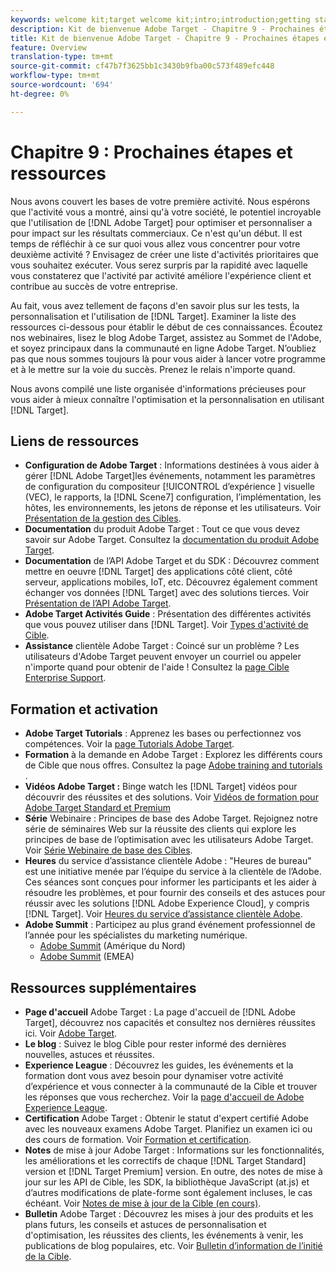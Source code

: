 ```yaml
---
keywords: welcome kit;target welcome kit;intro;introduction;getting started
description: Kit de bienvenue Adobe Target - Chapitre 9 - Prochaines étapes et ressources
title: Kit de bienvenue Adobe Target - Chapitre 9 - Prochaines étapes et ressources
feature: Overview
translation-type: tm+mt
source-git-commit: cf47b7f3625bb1c3430b9fba00c573f489efc448
workflow-type: tm+mt
source-wordcount: '694'
ht-degree: 0%

---
```



# Chapitre 9 : Prochaines étapes et ressources

Nous avons couvert les bases de votre première activité. Nous espérons que l&#39;activité vous a montré, ainsi qu&#39;à votre société, le potentiel incroyable que l&#39;utilisation de [!DNL Adobe Target] pour optimiser et personnaliser a pour impact sur les résultats commerciaux. Ce n&#39;est qu&#39;un début. Il est temps de réfléchir à ce sur quoi vous allez vous concentrer pour votre deuxième activité ? Envisagez de créer une liste d&#39;activités prioritaires que vous souhaitez exécuter. Vous serez surpris par la rapidité avec laquelle vous constaterez que l&#39;activité par activité améliore l&#39;expérience client et contribue au succès de votre entreprise.

Au fait, vous avez tellement de façons d&#39;en savoir plus sur les tests, la personnalisation et l&#39;utilisation de [!DNL Target]. Examiner la liste des ressources ci-dessous pour établir le début de ces connaissances. Écoutez nos webinaires, lisez le blog Adobe Target, assistez au Sommet de l&#39;Adobe, et soyez principaux dans la communauté en ligne Adobe Target. N’oubliez pas que nous sommes toujours là pour vous aider à lancer votre programme et à le mettre sur la voie du succès. Prenez le relais n&#39;importe quand.

Nous avons compilé une liste organisée d&#39;informations précieuses pour vous aider à mieux connaître l&#39;optimisation et la personnalisation en utilisant [!DNL Target].

## Liens de ressources

* **Configuration de Adobe Target** : Informations destinées à vous aider à gérer  [!DNL Adobe Target]les événements, notamment les paramètres de configuration du compositeur [!UICONTROL  d’expérience ] visuelle (VEC), le rapports, la  [!DNL Scene7] configuration, l’implémentation, les hôtes, les environnements, les jetons de réponse et les utilisateurs. Voir [Présentation de la gestion des Cibles](/help/administrating-target/administrating-target.md).
* **Documentation** du produit Adobe Target : Tout ce que vous devez savoir sur Adobe Target. Consultez la [documentation du produit Adobe Target](https://experienceleague.adobe.com/docs/target/using/target-home.html).
* **Documentation** de l’API Adobe Target et du SDK : Découvrez comment mettre en oeuvre  [!DNL Target] des applications côté client, côté serveur, applications mobiles, IoT, etc. Découvrez également comment échanger vos données [!DNL Target] avec des solutions tierces. Voir [Présentation de l’API Adobe Target](/help/api/api-overview.md).
* **Adobe Target Activités Guide** : Présentation des différentes activités que vous pouvez utiliser dans  [!DNL Target]. Voir [Types d&#39;activité de Cible](/help/c-activities/target-activities-guide.md).
* **Assistance** clientèle Adobe Target : Coincé sur un problème ? Les utilisateurs d&#39;Adobe Target peuvent envoyer un courriel ou appeler n&#39;importe quand pour obtenir de l&#39;aide ! Consultez la [page Cible Enterprise Support](https://helpx.adobe.com/contact/enterprise-support.ec.html#target).

## Formation et activation

* **Adobe Target Tutorials** : Apprenez les bases ou perfectionnez vos compétences. Voir la [page Tutorials Adobe Target](https://experienceleague.adobe.com/docs/target-learn/tutorials/overview.html).
* **Formation** à la demande en Adobe Target : Explorez les différents cours de Cible que nous offres. Consultez la page [Adobe training and tutorials](https://helpx.adobe.com/learning.html?promoid=KAUDK) .
* **Vidéos Adobe Target :** Binge watch les  [!DNL Target] vidéos pour découvrir des réussites et des solutions. Voir [Vidéos de formation pour Adobe Target Standard et Premium](/help/c-intro/target-standard-premium-training-videos.md)
* **Série** Webinaire : Principes de base des Adobe Target. Rejoignez notre série de séminaires Web sur la réussite des clients qui explore les principes de base de l’optimisation avec les utilisateurs Adobe Target. Voir [Série Webinaire de base des Cibles](/help/cmp-resources-and-contact-information.md#concept_11902FAC95C64479AABE020557A7EEE4).
* **Heures** du service d’assistance clientèle Adobe : &quot;Heures de bureau&quot; est une initiative menée par l’équipe du service à la clientèle de l’Adobe. Ces séances sont conçues pour informer les participants et les aider à résoudre les problèmes, et pour fournir des conseils et des astuces pour réussir avec les solutions [!DNL Adobe Experience Cloud], y compris [!DNL Target]. Voir [Heures du service d’assistance clientèle Adobe](/help/cmp-resources-and-contact-information.md#concept_58EA30379D3B48C4848BA2A8C464A5B7).
* **Adobe Summit** : Participez au plus grand événement professionnel de l’année pour les spécialistes du marketing numérique.
   * [Adobe Summit](https://summit.adobe.com/na/)  (Amérique du Nord)
   * [Adobe Summit](http://summit-emea.adobe.com/emea/)  (EMEA)

## Ressources supplémentaires

* **Page d&#39;accueil** Adobe Target : La page d&#39;accueil de  [!DNL Adobe Target], découvrez nos capacités et consultez nos dernières réussites ici. Voir [Adobe Target](https://www.adobe.com/fr/marketing/target.html).
* **Le blog** : Suivez le blog [ ](https://blog.adobe.com/en/2020/07/29/adobe-target-announces-enhanced-analytics-measurement-for-ai-powered-testing-and-personalization.html#gs.di9df5)Cible pour rester informé des dernières nouvelles, astuces et réussites.
* **Experience League** : Découvrez les guides, les événements et la formation dont vous avez besoin pour dynamiser votre activité d’expérience et vous connecter à la communauté de la Cible et trouver les réponses que vous recherchez. Voir la [page d&#39;accueil de Adobe Experience League](https://experienceleague.adobe.com/#home).
* **Certification** Adobe Target : Obtenir le statut d&#39;expert certifié Adobe avec les nouveaux examens Adobe Target. Planifiez un examen ici ou des cours de formation. Voir [Formation et certification](/help/c-intro/training-and-certification.md).
* **Notes** de mise à jour Adobe Target : Informations sur les fonctionnalités, les améliorations et les correctifs de chaque  [!DNL Target Standard] version et  [!DNL Target Premium] version. En outre, des notes de mise à jour sur les API de Cible, les SDK, la bibliothèque JavaScript (at.js) et d’autres modifications de plate-forme sont également incluses, le cas échéant. Voir [Notes de mise à jour de la Cible (en cours)](/help/r-release-notes/release-notes.md).
* **Bulletin** Adobe Target : Découvrez les mises à jour des produits et les plans futurs, les conseils et astuces de personnalisation et d&#39;optimisation, les réussites des clients, les événements à venir, les publications de blog populaires, etc. Voir [Bulletin d’information de l’initié de la Cible](/help/r-release-notes/target-insider-newsletter.md).

